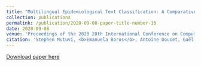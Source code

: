 ```yaml
---
title: "Multilingual Epidemiological Text Classification: A Comparative Study"
collection: publications
permalink: /publication/2020-09-08-paper-title-number-16
date: 2020-09-08
venue: 'Proceedings of the 2020 28th International Conference on Computational Linguistics (COLING)'
citation: 'Stephen Mutuvi, <b>Emanuela Boros</b>, Antoine Doucet, Gaël Lejeune, Adam Jatowt, and Moses Odeo. "Multilingual Epidemiological Text Classification: A Comparative Study." In COLING, International Conference on Computational Linguistics. 2020. Online.'
---
```


[Download paper here](https://hal.archives-ouvertes.fr/hal-03089807/document)




